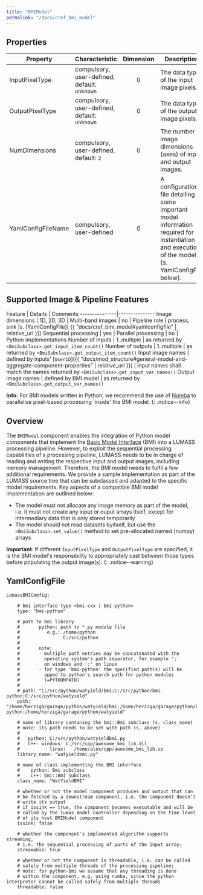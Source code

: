 ```yaml
---
title: "BMIModel"
permalink: "/docs/cref_bmi_model"
--- 
```

<link rel="shortcut icon" type="image/x-icon" href="../LUMASS_icon_64.ico">

## Properties

 Property | Characteristic | Dimension | Description 
----------|----------------|:-----------:|-------------
InputPixelType | compulsory,<br>user-defined, default: `unknown` | 0 | The data type of the input image pixels.
OutputPixelType | compulsory,<br>user-defined, default: `unknown` | 0 | The data type of the output image pixels.
NumDimensions | compulsory,<br>user-defined, default: `2` | 0 | The number of image dimensions (axes) of input and output images.
YamlConfigFileName | compulsory,<br>user-defined | 0 | A configuration file detailing some important model information required for instantiation and execution of the model (s. YamlConfigFile below).

## Supported Image & Pipeline Features

Feature | Details | Comments
---------------|---------------
Image dimensions | 1D, 2D, 3D | 
Multi-band images | no |
Pipeline role | process, sink |s. [YamlConfigFile]( {{ "docs/cref_bmi_model#yamlconfigfile" | relative_url }})
Sequential processing | yes |
Parallel processing | no  | Python implementations
Number of inputs | 1..multiple | as returned by `<BmiSubclass>.get_input_item_count()`
Number of outputs | 1..multiple | as returned by `<BmiSubclass>.get_output_item_count()` 
Input image names | defined by inputs' [`UserID`]({{ "docs/mod_structure#general-model-and-aggregate-component-properties" | relative_url }}) | input names shall match the names returned by `<BmiSubclass>.get_input_var_names()`
Output image names | defined by BMI model |  as returned by `<BmiSubclass>.get_output_var_names()`


**Info:** For BMI models written in Python, we recommend the use of [Numba](https://numba.pydata.org/) to parallelise pixel-based processing 'inside' the BMI model. 
{: .notice--info}

## Overview

The `BMIModel` component enables the integration of Python model components that implement the [Basic Model Interface](https://bmi.readthedocs.io/en/latest/) (BMI) into a LUMASS processing pipeline. However, to exploit the sequential processing capabilities of a processing pipeline, LUMASS needs to be in charge of reading and writing the respective input and output images, including memory management. Therefore, the BMI model needs to fulfil a few additional requirements. We provide a sample implementation as part of the LUMASS source tree that can be subclassed and adapted to the specific model requirements. Key aspects of a compatible BMI model implementation are outlined below:

- The model must not allocate any image memory as part of the model, i.e. it must not create any input or ouput arrays itself, except for intermediary data that is only stored temporarily
- The model should not read datasets byitself, but use the `<BmiSubclass>.set_value()` method to set pre-allocated named (numpy) arrays

**Important**: If different `InputPixelType` and `OutputPixelType` are specified, it is the BMI model's responsibility to appropriately cast between those types before populating the output image(s).
{: .notice--warning}

## YamlConfigFile

```
LumassBMIConfig:

    # bmi interface type <bmi-cxx | bmi-python>
    type: "bmi-python"

    # path to bmi library
    #       python: path to *.py module file
    #          e.g.: /home/python
    #                C:/src/python
    #
    #       note: 
    #       - multiple path entries may be concatenated with the
    #         operating system's path separator, for example ';'
    #         on windows and ':' on linux
    #       - for type 'bmi-python' the specified path(s) will be
    #         apped to python's search path for python modules
    #         (=PYTHONPATH)
    #
    # path: "C:/src/python/watyield/bmi;C:/src/python/bmi-python;C:/src/python/watyield"
    path: "/home/herziga/garage/python/watyield/bmi:/home/herziga/garage/python/bmi-python:/home/herziga/garage/python/watyield"
    
    # name of library contaning the bmi::Bmi subclass (s. class_name)
    # note: its path needs to be set with path (s. above)
    # 
    #   python: C:/src/python/watyieldbmi.py 
    #   C++: windows: C:/src/cpp/awesome_bmi_lib.dll 
    #           linux:   /home/alex/cpp/awesome_bmi_lib.so
    library_name: "watyieldbmi.py"
    
    # name of class implementing the BMI interface
    #    python: Bmi subclass
    #    C++: bmi::Bmi subclass            
    class_name: "WatYieldBMI"
    
    # whether or not the model component produces and output that can
    # be fetched by a downstream component, i.e. the component doesn't 
    # write its output 
    # if issink == true, the component becomes executable and will be 
    # called by the lumas model controller depending on the time level
    # of its host BMIModel component
    issink: false 
    
    # whether the component's implemented algorithm supports streaming, 
    # i.e. the sequential processing of parts of the input array; 
    streamable: true

    # whether or not the component is threadable, i.e. can be called
    # safely from multiple threads of the processing pipeline; 
    # note: for python-bmi we assume that any threading is done 
    # within the component, e.g. using numba, since the python interpreter cannot be called safely from multiple threads 
    threadable: false
```
